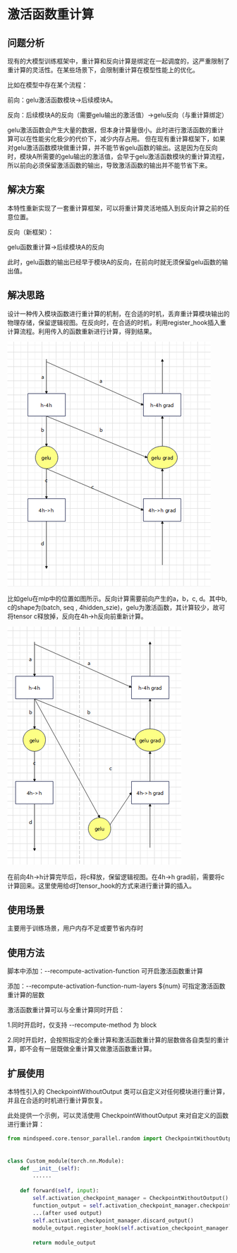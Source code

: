 # 激活函数重计算

## 问题分析

现有的大模型训练框架中，重计算和反向计算是绑定在一起调度的，这严重限制了重计算的灵活性。在某些场景下，会限制重计算在模型性能上的优化。

比如在模型中存在某个流程：

前向：gelu激活函数模块->后续模块A。

反向：后续模块A的反向（需要gelu输出的激活值）->gelu反向（与重计算绑定）

gelu激活函数会产生大量的数据，但本身计算量很小。此时进行激活函数的重计算可以在性能劣化极少的代价下，减少内存占用。
但在现有重计算框架下，如果对gelu激活函数模块做重计算，并不能节省gelu函数的输出。这是因为在反向时，模块A所需要的gelu输出的激活值，会早于gelu激活函数模块的重计算流程，所以前向必须保留激活函数的输出，导致激活函数的输出并不能节省下来。


## 解决方案

本特性重新实现了一套重计算框架，可以将重计算灵活地插入到反向计算之前的任意位置。

反向（新框架）：

gelu函数重计算->后续模块A的反向

此时，gelu函数的输出已经早于模块A的反向，在前向时就无须保留gelu函数的输出值。

## 解决思路

设计一种传入模块函数进行重计算的机制，在合适的时机，丢弃重计算模块输出的物理存储，保留逻辑视图。在反向时，在合适的时机，利用register_hook插入重计算流程。利用传入的函数重新进行计算，得到结果。

![现有框架](../../sources/images/activation_function_a.png)

比如gelu在mlp中的位置如图所示。反向计算需要前向产生的a，b，c, d。其中b, c的shape为(batch, seq , 4hidden_szie)，gelu为激活函数，其计算较少，故可将tensor c释放掉，反向在4h->h反向前重新计算。

![新框架](../../sources/images/activation_function_b.png)

在前向4h->h计算完毕后，将c释放，保留逻辑视图。在4h->h grad前，需要将c计算回来。这里使用给d打tensor_hook的方式来进行重计算的插入。

## 使用场景

主要用于训练场景，用户内存不足或要节省内存时

## 使用方法

脚本中添加：--recompute-activation-function 可开启激活函数重计算

添加：--recompute-activation-function-num-layers ${num} 可指定激活函数重计算的层数

激活函数重计算可以与全重计算同时开启：

1.同时开启时，仅支持 --recompute-method 为 block

2.同时开启时，会按照指定的全重计算和激活函数重计算的层数做各自类型的重计算，即不会有一层既做全重计算又做激活函数重计算。

## 扩展使用

本特性引入的 CheckpointWithoutOutput 类可以自定义对任何模块进行重计算，并且在合适的时机进行重计算恢复。

此处提供一个示例，可以灵活使用 CheckpointWithoutOutput 来对自定义的函数进行重计算：

```python
from mindspeed.core.tensor_parallel.random import CheckpointWithoutOutput


class Custom_module(torch.nn.Module):
    def __init__(self):
        ......

    def forward(self, input):
        self.activation_checkpoint_manager = CheckpointWithoutOutput()
        function_output = self.activation_checkpoint_manager.checkpoint(self.custom_function, False, function_input1, function_input2, ...)
        ...(after used output)
        self.activation_checkpoint_manager.discard_output()
        module_output.register_hook(self.activation_checkpoint_manager.recompute)

        return module_output
```